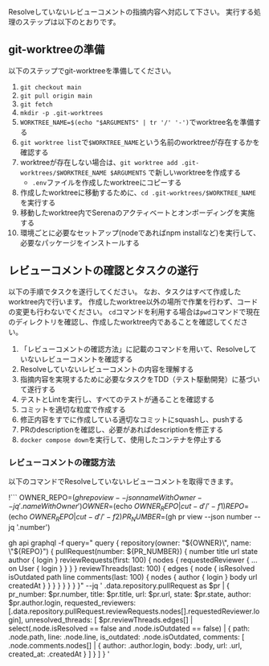 Resolveしていないレビューコメントの指摘内容へ対応して下さい。
実行する処理のステップは以下のとおりです。

## git-worktreeの準備
以下のステップでgit-worktreeを準備してください。

1. `git checkout main`
2. `git pull origin main`
3. `git fetch`
4. `mkdir -p .git-worktrees`
5. `WORKTREE_NAME=$(echo "$ARGUMENTS" | tr '/' '-')`でworktree名を準備する
6. `git worktree list`で`$WORKTREE_NAME`という名前のworktreeが存在するかを確認する
7. worktreeが存在しない場合は、`git worktree add .git-worktrees/$WORKTREE_NAME $ARGUMENTS` で新しいworktreeを作成する
    - `.env`ファイルを作成したworktreeにコピーする
8. 作成したworktreeに移動するために、`cd .git-worktrees/$WORKTREE_NAME`を実行する
9. 移動したworktree内でSerenaのアクティベートとオンボーディングを実施する
10. 環境ごとに必要なセットアップ(nodeであればnpm installなど)を実行して、必要なパッケージをインストールする

## レビューコメントの確認とタスクの遂行
以下の手順でタスクを遂行してください。
なお、タスクはすべて作成したworktree内で行います。
作成したworktree以外の場所で作業を行わず、コードの変更も行わないでください。
`cd`コマンドを利用する場合は`pwd`コマンドで現在のディレクトリを確認し、作成したworktree内であることを確認してください。

1. 「レビューコメントの確認方法」に記載のコマンドを用いて、Resolveしていないレビューコメントを確認する
2. Resolveしていないレビューコメントの内容を理解する
3. 指摘内容を実現するために必要なタスクをTDD（テスト駆動開発）に基づいて遂行する
4. テストとLintを実行し、すべてのテストが通ることを確認する
5. コミットを適切な粒度で作成する
6. 修正内容をすでに作成している適切なコミットにsquashし、pushする
7. PRのdescriptionを確認し、必要があればdescriptionを修正する
8. `docker compose down`を実行して、使用したコンテナを停止する

### レビューコメントの確認方法
以下のコマンドでResolveしていないレビューコメントを取得できます。

!```
OWNER_REPO=$(gh repo view --json nameWithOwner --jq '.nameWithOwner')
OWNER=$(echo $OWNER_REPO | cut -d'/' -f1)
REPO=$(echo $OWNER_REPO | cut -d'/' -f2)
PR_NUMBER=$(gh pr view --json number --jq '.number')

gh api graphql -f query="
query {
  repository(owner: \"${OWNER}\", name: \"${REPO}\") {
    pullRequest(number: ${PR_NUMBER}) {
      number
      title
      url
      state
      author {
        login
      }
      reviewRequests(first: 100) {
        nodes {
          requestedReviewer {
            ... on User {
              login
            }
          }
        }
      }
      reviewThreads(last: 100) {
        edges {
          node {
            isResolved
            isOutdated
            path
            line
            comments(last: 100) {
              nodes {
                author {
                  login
                }
                body
                url
                createdAt
              }
            }
          }
        }
      }
    }
  }
}" --jq '
  .data.repository.pullRequest as $pr |
  {
    pr_number: $pr.number,
    title: $pr.title,
    url: $pr.url,
    state: $pr.state,
    author: $pr.author.login,
    requested_reviewers: [.data.repository.pullRequest.reviewRequests.nodes[].requestedReviewer.login],
    unresolved_threads: [
      $pr.reviewThreads.edges[] |
      select(.node.isResolved == false and .node.isOutdated == false) |
      {
        path: .node.path,
        line: .node.line,
        is_outdated: .node.isOutdated,
        comments: [
          .node.comments.nodes[] |
          {
            author: .author.login,
            body: .body,
            url: .url,
            created_at: .createdAt
          }
        ]
      }
    ]
  }
'
```
